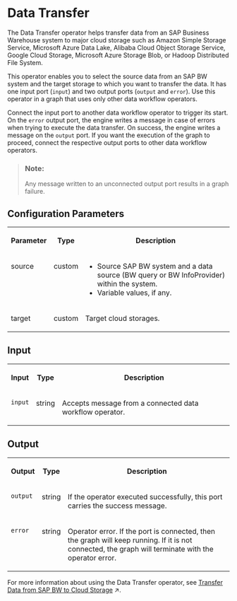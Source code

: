 <!-- loio40c0ec97682e481e90d4834832c92bb4 -->

# Data Transfer

The Data Transfer operator helps transfer data from an SAP Business Warehouse system to major cloud storage such as Amazon Simple Storage Service, Microsoft Azure Data Lake, Alibaba Cloud Object Storage Service, Google Cloud Storage, Microsoft Azure Storage Blob, or Hadoop Distributed File System.



This operator enables you to select the source data from an SAP BW system and the target storage to which you want to transfer the data. It has one input port \(`input`\) and two output ports \(`output` and `error`\). Use this operator in a graph that uses only other data workflow operators.



Connect the input port to another data workflow operator to trigger its start. On the `error` output port, the engine writes a message in case of errors when trying to execute the data transfer. On success, the engine writes a message on the `output` port. If you want the execution of the graph to proceed, connect the respective output ports to other data workflow operators.

> ### Note:  
> Any message written to an unconnected output port results in a graph failure.



<a name="loio40c0ec97682e481e90d4834832c92bb4__section_sq1_nf3_vdb"/>

## Configuration Parameters


<table>
<tr>
<th valign="top">

Parameter

</th>
<th valign="top">

Type

</th>
<th valign="top">

Description

</th>
</tr>
<tr>
<td valign="top">

source

</td>
<td valign="top">

custom

</td>
<td valign="top">

-   Source SAP BW system and a data source \(BW query or BW InfoProvider\) within the system.
-   Variable values, if any.



</td>
</tr>
<tr>
<td valign="top">

target

</td>
<td valign="top">

custom

</td>
<td valign="top">

Target cloud storages.

</td>
</tr>
</table>



<a name="loio40c0ec97682e481e90d4834832c92bb4__section_knq_5f3_vdb"/>

## Input


<table>
<tr>
<th valign="top">

Input

</th>
<th valign="top">

Type

</th>
<th valign="top">

Description

</th>
</tr>
<tr>
<td valign="top">

`input`

</td>
<td valign="top">

string

</td>
<td valign="top">

Accepts message from a connected data workflow operator.

</td>
</tr>
</table>



<a name="loio40c0ec97682e481e90d4834832c92bb4__section_swc_cg3_vdb"/>

## Output


<table>
<tr>
<th valign="top">

Output

</th>
<th valign="top">

Type

</th>
<th valign="top">

Description

</th>
</tr>
<tr>
<td valign="top">

`output`

</td>
<td valign="top">

string

</td>
<td valign="top">

If the operator executed successfully, this port carries the success message.

</td>
</tr>
<tr>
<td valign="top">

`error`

</td>
<td valign="top">

string

</td>
<td valign="top">

Operator error. If the port is connected, then the graph will keep running. If it is not connected, the graph will terminate with the operator error.

</td>
</tr>
</table>



For more information about using the Data Transfer operator, see [Transfer Data from SAP BW to Cloud Storage](https://help.sap.com/viewer/1c1341f6911f4da5a35b191b40b426c8/Cloud/en-US/3b100723393b4a7d85e5c840f970550b.html "Use the Data Transfer operator in a data workflow graph (pipeline) to transfer data from an SAP Business Warehouse (BW) system to cloud storage.") :arrow_upper_right:.

